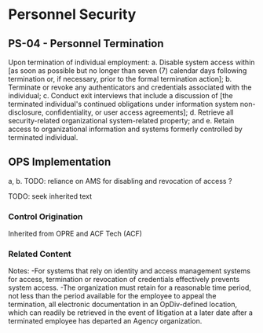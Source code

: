 # Personnel Security
## PS-04 - Personnel Termination

Upon termination of individual employment:
a. Disable system access within [as soon as possible but no longer than seven (7) calendar days following termination or, if necessary, prior to the formal termination action];
b. Terminate or revoke any authenticators and credentials associated with the individual;
c. Conduct exit interviews that include a discussion of [the terminated individual's continued obligations under information system non-disclosure, confidentiality, or user access agreements];
d. Retrieve all security-related organizational system-related property; and
e. Retain access to organizational information and systems formerly controlled by terminated individual.

## OPS Implementation

a, b. TODO: reliance on AMS for disabling and revocation of access ?

TODO: seek inherited text

### Control Origination

Inherited from OPRE and ACF Tech (ACF)

### Related Content
Notes: 
-For systems that rely on identity and access management systems for access, termination or revocation of credentials effectively prevents system access.
-The organization must retain for a reasonable time period, not less than the period available for the employee to appeal the termination, all electronic documentation in an OpDiv-defined location, which can readily be retrieved in the event of litigation at a later date after a terminated employee has departed an Agency organization.
